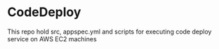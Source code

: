 # CodeDeploy
This repo hold src, appspec.yml and scripts for executing code deploy service on AWS EC2 machines
